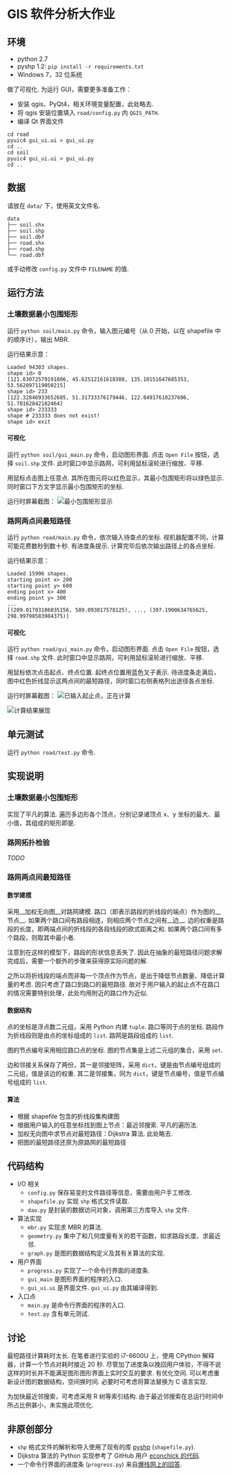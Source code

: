 # GIS 软件分析大作业

## 环境

* python 2.7
* pyshp 1.2: `pip install -r requirements.txt`
* Windows 7，32 位系统

做了可视化. 为运行 GUI，需要更多准备工作：

* 安装 qgis、PyQt4，相关环境变量配置，此处略去.
* 将 qgis 安装位置填入 `road/config.py` 内 `QGIS_PATH`.
* 编译 Qt 界面文件
```
cd road
pyuic4 gui_ui.ui > gui_ui.py
cd ..
cd soil
pyuic4 gui_ui.ui > gui_ui.py
cd ..
```

## 数据
请放在 `data/` 下，使用英文文件名.
```
data
├── soil.shx
├── soil.shp
├── soil.dbf
├── road.shx
├── road.shp
└── road.dbf
```
或手动修改 `config.py` 文件中 `FILENAME` 的值.


## 运行方法
### 土壤数据最小包围矩形
运行 `python soil/main.py` 命令，输入图元编号（从 0 开始，以在 shapefile 中的顺序计），输出 MBR.

运行结果示意：

    Loaded 94303 shapes.
    shape id> 0
    [121.03072579191806, 45.62512161618308, 135.10151647685353, 53.562097119050215]
    shape id> 233
    [122.32846933652685, 51.31733376179446, 122.84917610237606, 51.78162842182464]
    shape id> 233333
    shape # 233333 does not exist!
    shape id> exit


#### 可视化
运行 `python soil/gui_main.py` 命令，启动图形界面. 点击 `Open File` 按钮，选择 `soil.shp` 文件. 此时窗口中显示路网，可利用鼠标滚轮进行缩放、平移.

用鼠标点击图上任意点. 其所在图元将以红色显示，其最小包围矩形将以绿色显示. 同时窗口下方文字显示最小包围矩形的坐标.


运行时屏幕截图：
![最小包围矩形显示](http://lizy14.github.io/GIS-assignments/screenshots/mbr.png)

### 路网两点间最短路径
运行 `python road/main.py` 命令，依次输入待查点的坐标. 视机器配置不同，计算可能花费数秒到数十秒. 有进度条提示. 计算完毕后依次输出路径上的各点坐标.

运行结果示意：

    Loaded 15996 shapes.
    starting point x> 200
    starting point y> 600
    ending point x> 400
    ending point y> 300
    ...
    [(209.81703186035156, 589.093017578125), ..., (397.1900634765625, 298.99798583984375)]




#### 可视化
运行 `python road/gui_main.py` 命令，启动图形界面. 点击 `Open File` 按钮，选择 `road.shp` 文件. 此时窗口中显示路网，可利用鼠标滚轮进行缩放、平移.

用鼠标依次点击起点、终点位置. 起终点位置用蓝色叉子表示. 待进度条走满后，图中红色折线显示这两点间的最短路径，同时窗口右侧表格列出途径各点坐标.

运行时屏幕截图：
![已输入起止点，正在计算](http://lizy14.github.io/GIS-assignments/screenshots/calculating.png)

![计算结果展现](http://lizy14.github.io/GIS-assignments/screenshots/result.png)


## 单元测试
运行 `python road/test.py` 命令.


## 实现说明
### 土壤数据最小包围矩形
实现了平凡的算法. 遍历多边形各个顶点，分别记录诸顶点 x、y 坐标的最大、最小值，其组成的矩形即是.

### 路网拓扑检验
_TODO_

### 路网两点间最短路径
#### 数学建模
采用__加权无向图__对路网建模. 路口（即表示路段的折线段的端点）作为图的__节点__. 如果两个路口间有路段相连，则相应两个节点之间有__边__. 边的权重是路段的长度，即两端点间的折线段的各段线段的欧式距离之和. 如果两个路口间有多个路段，则取其中最小者.

注意到在这样的模型下，路段的形状信息丢失了. 因此在抽象的最短路径问题求解完成后，需要一个额外的步骤来获得原实际问题的解.

之所以将折线段的端点而非每一个顶点作为节点，是出于降低节点数量、降低计算量的考虑. 因只考虑了路口到路口的最短路径. 故对于用户输入的起止点不在路口的情况需要特别处理，此处均用附近的路口作为近似.


#### 数据结构
点的坐标是浮点数二元组，采用 Python 内建 `tuple`. 路口等同于点的坐标. 路段作为折线段则是由点的坐标组成的 `list`. 路网是路段组成的 `list`.  

图的节点编号采用相应路口点的坐标. 图的节点集是上述二元组的集合，采用 `set`.

边和邻接关系保存了两份，其一是邻接矩阵，采用 `dict`，键是由节点编号组成的二元组，值是该边的权重. 其二是邻接集，同为 `dict`，键是节点编号，值是节点编号组成的 `list`.

#### 算法
* 根据 shapefile 包含的折线段集构建图
* 根据用户输入的任意坐标找到图上节点：最近邻搜索. 平凡的遍历法.
* 加权无向图中求节点对最短路径：Dijkstra 算法. 此处略去.
* 把图的最短路径还原为原路网的最短路径

## 代码结构

* I/O 相关
    * `config.py` 保存易变的文件路径等信息，需要由用户手工修改.
    * `shapefile.py` 实现 `shp` 格式文件读取.
    * `dao.py` 是封装的数据访问对象，调用第三方库导入 `shp` 文件.
* 算法实现
    * `mbr.py` 实现求 MBR 的算法.
    * `geometry.py` 集中了和几何度量有关的若干函数，如求路段长度、求最近邻.
    * `graph.py` 是图的数据结构定义及其有关算法的实现.
* 用户界面
    * `progress.py` 实现了一个命令行界面的进度条.
    * `gui_main` 是图形界面的程序的入口.
    * `gui_ui.ui` 是界面文件. `gui_ui.py` 由其编译得到.
* 入口点
    * `main.py` 是命令行界面的程序的入口.
    * `test.py` 含有单元测试.

## 讨论
最短路径计算耗时太长. 在笔者进行实验的 i7-6600U 上，使用 CPython 解释器，计算一个节点对耗时接近 20 秒. 尽管加了进度条以挽回用户体验，不得不说这样的时长并不能满足图形图形界面上实时交互的要求. 有优化空间. 可以考虑重新设计图的数据结构，空间换时间. 必要时可考虑将算法替换为 C 语言实现.

为加快最近邻搜索，可考虑采用 R 树等索引结构. 由于最近邻搜索在总运行时间中所占比例甚小，未实施此项优化.

## 非原创部分
* `shp` 格式文件的解析和导入使用了现有的库 [pyshp](https://pypi.python.org/pypi/pyshp) (`shapefile.py`).
* Dijkstra 算法的 Python 实现参考了 GitHub 用户 [econchick 的代码](https://gist.github.com/econchick/4666413).
* 一个命令行界面的进度条 (`progress.py`) 来自[爆栈网上的回答](https://stackoverflow.com/a/34325723).
